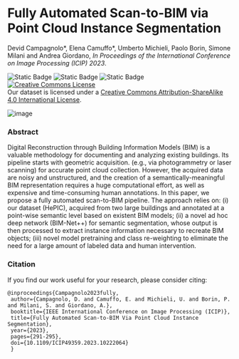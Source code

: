 # Fully Automated Scan-to-BIM via Point Cloud Instance Segmentation

Devid Campagnolo*, Elena Camuffo*, Umberto Michieli, Paolo Borin, Simone Milani and Andrea Giordano, _In Proceedings of the International Conference on Image Processing (ICIP) 2023_. 

 ![Static Badge](https://img.shields.io/badge/dataset-brightgreen?style=for-the-badge&labelColor=white&link=https%3A%2F%2Fdrive.google.com%2Fdrive%2Ffolders%2F1NmRegFS9HQQx7IJ7Klpn8mgWbW6bv9Eo%3Fusp%3Ddrive_link) 
![Static Badge](https://img.shields.io/badge/paper-lightblue?style=for-the-badge&labelColor=white&link=https%3A%2F%2Fieeexplore.ieee.org%2Fabstract%2Fdocument%2F10222064) 
![Static Badge](https://img.shields.io/badge/presentation-orange?style=for-the-badge&labelColor=white)
<a rel="license" href="http://creativecommons.org/licenses/by-sa/4.0/"><img alt="Creative Commons License" style="border-width:0" src="https://i.creativecommons.org/l/by-sa/4.0/88x31.png" /></a><br />Our dataset is licensed under a <a rel="license" href="http://creativecommons.org/licenses/by-sa/4.0/">Creative Commons Attribution-ShareAlike 4.0 International License</a>.

![image](https://github.com/LTTM/Scan-to-BIM/assets/63043735/d7bec320-4277-494c-8da1-5bfcf3469458)

### Abstract 

Digital Reconstruction through Building Information Models (BIM) is a valuable methodology for documenting and analyzing existing buildings. Its pipeline starts with geometric acquisition. (e.g., via photogrammetry or laser scanning) for accurate point cloud collection. However, the acquired data are noisy and unstructured, and the creation of a semantically-meaningful BIM representation requires a huge computational effort, as well as expensive and time-consuming human annotations. In this paper, we propose a fully automated scan-to-BIM pipeline. The approach relies on: (i) our dataset (HePIC), acquired from two large buildings and annotated at a point-wise semantic level based on existent BIM models; (ii) a novel ad hoc deep network (BIM-Net++) for semantic segmentation, whose output is then processed to extract instance information necessary to recreate BIM objects; (iii) novel model pretraining and class re-weighting to eliminate the need for a large amount of labeled data and human intervention.

### Citation
If you find our work useful for your research, please consider citing:

 ```
@inproceedings{Campagnolo2023fully,
  author={Campagnolo, D. and Camuffo, E. and Michieli, U. and Borin, P. and Milani, S. and Giordano, A.},
  booktitle={IEEE International Conference on Image Processing (ICIP)}, 
  title={Fully Automated Scan-to-BIM Via Point Cloud Instance Segmentation}, 
  year={2023},
  pages={291-295},
  doi={10.1109/ICIP49359.2023.10222064}
  }
 ```

